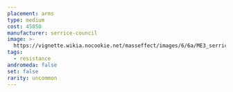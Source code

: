 ```yaml
---
placement: arms
type: medium
cost: 45050
manufacturer: serrice-council
image: >-
  https://vignette.wikia.nocookie.net/masseffect/images/6/6a/ME3_serrice_council_arms.png/revision/latest/scale-to-width-down/130?cb=20120312132501
tags:
  - resistance
andromeda: false
set: false
rarity: uncommon
---
```


